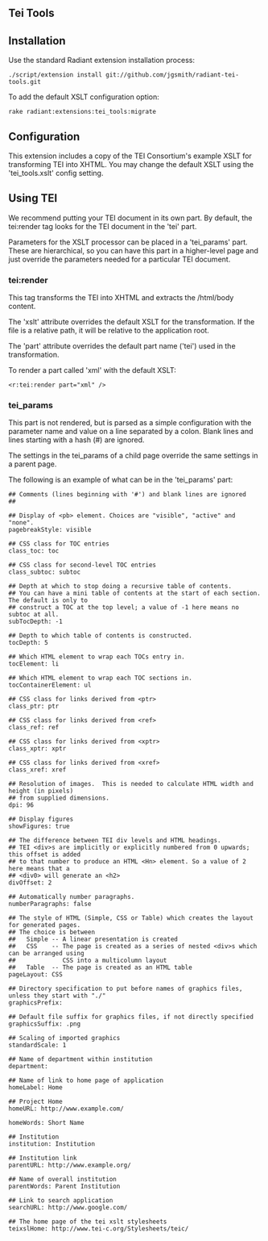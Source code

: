Tei Tools
---------

## Installation

Use the standard Radiant extension installation process:

    ./script/extension install git://github.com/jgsmith/radiant-tei-tools.git

To add the default XSLT configuration option:

    rake radiant:extensions:tei_tools:migrate

## Configuration

This extension includes a copy of the TEI Consortium's example XSLT for
transforming TEI into XHTML.  You may change the default XSLT using the
'tei_tools.xslt' config setting.

## Using TEI

We recommend putting your TEI document in its own part.  By default, the
tei:render tag looks for the TEI document in the 'tei' part.

Parameters for the XSLT processor can be placed in a 'tei_params' part.  
These are hierarchical, so you can have this part in a higher-level 
page and just override the parameters needed for a particular TEI document.

### tei:render

This tag transforms the TEI into XHTML and extracts the /html/body content.

The 'xslt' attribute overrides the default XSLT for the transformation.  If
the file is a relative path, it will be relative to the application root.

The 'part' attribute overrides the default part name ('tei') used in the 
transformation.

To render a part called 'xml' with the default XSLT:

    <r:tei:render part="xml" />


### tei_params

This part is not rendered, but is parsed as a simple configuration with
the parameter name and value on a line separated by a colon.  Blank lines
and lines starting with a hash (#) are ignored.

The settings in the tei_params of a child page override the same settings in
a parent page.

The following is an example of what can be in the 'tei_params' part:

    ## Comments (lines beginning with '#') and blank lines are ignored
    ##
    
    ## Display of <pb> element. Choices are "visible", "active" and "none".
    pagebreakStyle: visible 
    
    ## CSS class for TOC entries
    class_toc: toc
    
    ## CSS class for second-level TOC entries
    class_subtoc: subtoc
    
    ## Depth at which to stop doing a recursive table of contents.
    ## You can have a mini table of contents at the start of each section. The default is only to 
    ## construct a TOC at the top level; a value of -1 here means no subtoc at all.
    subTocDepth: -1
    
    ## Depth to which table of contents is constructed.
    tocDepth: 5
    
    ## Which HTML element to wrap each TOCs entry in.
    tocElement: li
    
    ## Which HTML element to wrap each TOC sections in.
    tocContainerElement: ul
    
    ## CSS class for links derived from <ptr>
    class_ptr: ptr
    
    ## CSS class for links derived from <ref>
    class_ref: ref
    
    ## CSS class for links derived from <xptr>
    class_xptr: xptr
    
    ## CSS class for links derived from <xref>
    class_xref: xref
    
    ## Resolution of images.  This is needed to calculate HTML width and height (in pixels)
    ## from supplied dimensions.
    dpi: 96
    
    ## Display figures
    showFigures: true
    
    ## The difference between TEI div levels and HTML headings.
    ## TEI <div>s are implicitly or explicitly numbered from 0 upwards; this offset is added 
    ## to that number to produce an HTML <Hn> element. So a value of 2 here means that a 
    ## <div0> will generate an <h2>
    divOffset: 2
    
    ## Automatically number paragraphs.
    numberParagraphs: false
    
    ## The style of HTML (Simple, CSS or Table) which creates the layout for generated pages.
    ## The choice is between
    ##   Simple -- A linear presentation is created
    ##   CSS    -- The page is created as a series of nested <div>s which can be arranged using 
    ##             CSS into a multicolumn layout
    ##   Table  -- The page is created as an HTML table
    pageLayout: CSS
    
    ## Directory specification to put before names of graphics files, unless they start with "./"
    graphicsPrefix:
    
    ## Default file suffix for graphics files, if not directly specified
    graphicsSuffix: .png
    
    ## Scaling of imported graphics
    standardScale: 1
    
    ## Name of department within institution
    department: 
    
    ## Name of link to home page of application
    homeLabel: Home
    
    ## Project Home
    homeURL: http://www.example.com/
    
    homeWords: Short Name
    
    ## Institution
    institution: Institution
    
    ## Institution link
    parentURL: http://www.example.org/
    
    ## Name of overall institution
    parentWords: Parent Institution
    
    ## Link to search application
    searchURL: http://www.google.com/
    
    ## The home page of the tei xslt stylesheets
    teixslHome: http://www.tei-c.org/Stylesheets/teic/


[TEI Consortium]: http://www.tei-c.org/
